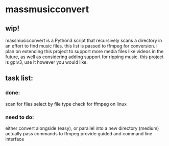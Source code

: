 # massmusicconvert

## wip!

massmusicconvert is a Python3 script that recursively scans a directory in an effort to find music files. this list is passed to ffmpeg for conversion. i plan on extending this project to support more media files like videos in the future, as well as considering adding support for ripping music. this project is gplv3, use it however you would like.

## task list:

### done:

scan for files
select by file type
check for ffmpeg on linux

### need to do:

either convert alongside (easy), or parallel into a new directory (medium)
actually pass commands to ffmpeg
provide guided and command line interface

